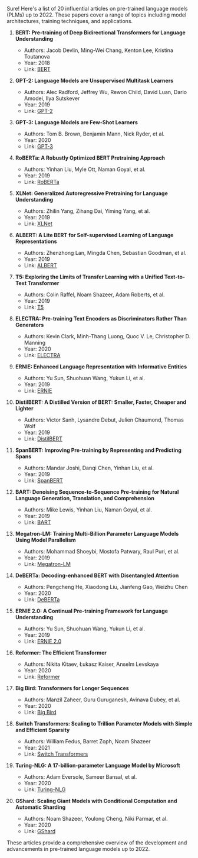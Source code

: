 Sure! Here's a list of 20 influential articles on pre-trained language models (PLMs) up to 2022. These papers cover a range of topics including model architectures, training techniques, and applications.

1. **BERT: Pre-training of Deep Bidirectional Transformers for Language Understanding**
   - Authors: Jacob Devlin, Ming-Wei Chang, Kenton Lee, Kristina Toutanova
   - Year: 2018
   - Link: [BERT](https://arxiv.org/abs/1810.04805)

2. **GPT-2: Language Models are Unsupervised Multitask Learners**
   - Authors: Alec Radford, Jeffrey Wu, Rewon Child, David Luan, Dario Amodei, Ilya Sutskever
   - Year: 2019
   - Link: [GPT-2](https://cdn.openai.com/better-language-models/language_models_are_unsupervised_multitask_learners.pdf)

3. **GPT-3: Language Models are Few-Shot Learners**
   - Authors: Tom B. Brown, Benjamin Mann, Nick Ryder, et al.
   - Year: 2020
   - Link: [GPT-3](https://arxiv.org/abs/2005.14165)

4. **RoBERTa: A Robustly Optimized BERT Pretraining Approach**
   - Authors: Yinhan Liu, Myle Ott, Naman Goyal, et al.
   - Year: 2019
   - Link: [RoBERTa](https://arxiv.org/abs/1907.11692)

5. **XLNet: Generalized Autoregressive Pretraining for Language Understanding**
   - Authors: Zhilin Yang, Zihang Dai, Yiming Yang, et al.
   - Year: 2019
   - Link: [XLNet](https://arxiv.org/abs/1906.08237)

6. **ALBERT: A Lite BERT for Self-supervised Learning of Language Representations**
   - Authors: Zhenzhong Lan, Mingda Chen, Sebastian Goodman, et al.
   - Year: 2019
   - Link: [ALBERT](https://arxiv.org/abs/1909.11942)

7. **T5: Exploring the Limits of Transfer Learning with a Unified Text-to-Text Transformer**
   - Authors: Colin Raffel, Noam Shazeer, Adam Roberts, et al.
   - Year: 2019
   - Link: [T5](https://arxiv.org/abs/1910.10683)

8. **ELECTRA: Pre-training Text Encoders as Discriminators Rather Than Generators**
   - Authors: Kevin Clark, Minh-Thang Luong, Quoc V. Le, Christopher D. Manning
   - Year: 2020
   - Link: [ELECTRA](https://arxiv.org/abs/2003.10555)

9. **ERNIE: Enhanced Language Representation with Informative Entities**
   - Authors: Yu Sun, Shuohuan Wang, Yukun Li, et al.
   - Year: 2019
   - Link: [ERNIE](https://arxiv.org/abs/1905.07129)

10. **DistilBERT: A Distilled Version of BERT: Smaller, Faster, Cheaper and Lighter**
    - Authors: Victor Sanh, Lysandre Debut, Julien Chaumond, Thomas Wolf
    - Year: 2019
    - Link: [DistilBERT](https://arxiv.org/abs/1910.01108)

11. **SpanBERT: Improving Pre-training by Representing and Predicting Spans**
    - Authors: Mandar Joshi, Danqi Chen, Yinhan Liu, et al.
    - Year: 2019
    - Link: [SpanBERT](https://arxiv.org/abs/1907.10529)

12. **BART: Denoising Sequence-to-Sequence Pre-training for Natural Language Generation, Translation, and Comprehension**
    - Authors: Mike Lewis, Yinhan Liu, Naman Goyal, et al.
    - Year: 2019
    - Link: [BART](https://arxiv.org/abs/1910.13461)

13. **Megatron-LM: Training Multi-Billion Parameter Language Models Using Model Parallelism**
    - Authors: Mohammad Shoeybi, Mostofa Patwary, Raul Puri, et al.
    - Year: 2019
    - Link: [Megatron-LM](https://arxiv.org/abs/1909.08053)

14. **DeBERTa: Decoding-enhanced BERT with Disentangled Attention**
    - Authors: Pengcheng He, Xiaodong Liu, Jianfeng Gao, Weizhu Chen
    - Year: 2020
    - Link: [DeBERTa](https://arxiv.org/abs/2006.03654)

15. **ERNIE 2.0: A Continual Pre-training Framework for Language Understanding**
    - Authors: Yu Sun, Shuohuan Wang, Yukun Li, et al.
    - Year: 2019
    - Link: [ERNIE 2.0](https://arxiv.org/abs/1907.12412)

16. **Reformer: The Efficient Transformer**
    - Authors: Nikita Kitaev, Łukasz Kaiser, Anselm Levskaya
    - Year: 2020
    - Link: [Reformer](https://arxiv.org/abs/2001.04451)

17. **Big Bird: Transformers for Longer Sequences**
    - Authors: Manzil Zaheer, Guru Guruganesh, Avinava Dubey, et al.
    - Year: 2020
    - Link: [Big Bird](https://arxiv.org/abs/2007.14062)

18. **Switch Transformers: Scaling to Trillion Parameter Models with Simple and Efficient Sparsity**
    - Authors: William Fedus, Barret Zoph, Noam Shazeer
    - Year: 2021
    - Link: [Switch Transformers](https://arxiv.org/abs/2101.03961)

19. **Turing-NLG: A 17-billion-parameter Language Model by Microsoft**
    - Authors: Adam Eversole, Sameer Bansal, et al.
    - Year: 2020
    - Link: [Turing-NLG](https://www.microsoft.com/en-us/research/blog/turing-nlg-a-17-billion-parameter-language-model-by-microsoft/)

20. **GShard: Scaling Giant Models with Conditional Computation and Automatic Sharding**
    - Authors: Noam Shazeer, Youlong Cheng, Niki Parmar, et al.
    - Year: 2020
    - Link: [GShard](https://arxiv.org/abs/2006.16668)

These articles provide a comprehensive overview of the development and advancements in pre-trained language models up to 2022.